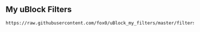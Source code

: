 ## My uBlock Filters
```
https://raw.githubusercontent.com/fox0/uBlock_my_filters/master/filters.txt
```
